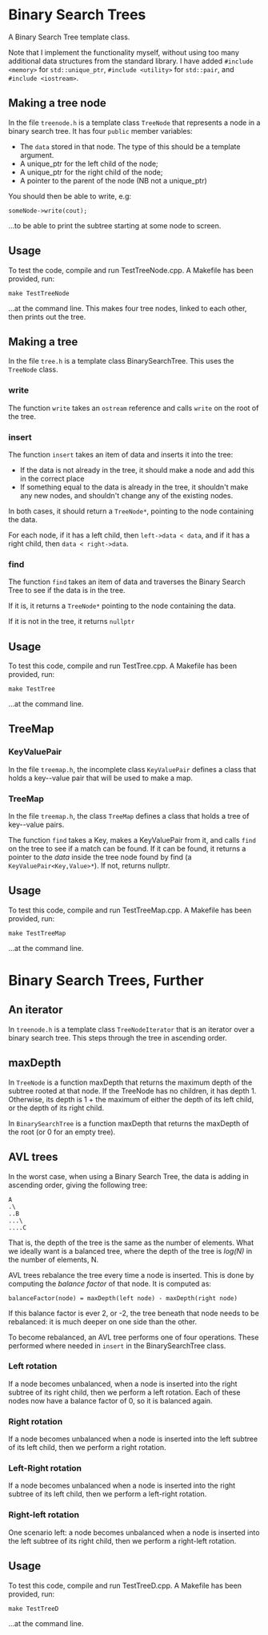 # Binary Search Trees

A Binary Search Tree template class. 

Note that I implement the functionality myself, without using too many additional data structures from the standard library.
I have added `#include <memory>` for `std::unique_ptr`, `#include <utility>` for `std::pair`, and `#include <iostream>`.

## Making a tree node

In the file `treenode.h` is a template class `TreeNode` that represents a node in a binary search tree.  It has four `public` member variables:

- The `data` stored in that node.  The type of this should be a template argument.
- A unique_ptr<TreeNode> for the left child of the node;
- A unique_ptr<TreeNode> for the right child of the node;
- A pointer to the parent of the node (NB not a unique_ptr)

You should then be able to write, e.g:

`someNode->write(cout);`  

...to be able to print the subtree starting at some node to screen. 

## Usage

To test the code, compile and run TestTreeNode.cpp.  A Makefile has been provided, run:

`make TestTreeNode`  

...at the command line.  This makes four tree nodes, linked to each other, then prints out the tree.

## Making a tree

In the file `tree.h` is a template class BinarySearchTree.  This uses the `TreeNode` class.

### write

The function `write` takes an `ostream` reference and calls `write` on the root of the tree.

### insert

The function `insert` takes an item of data and inserts it into the tree:

- If the data is not already in the tree, it should make a node and add this in the correct place
- If something equal to the data is already in the tree, it shouldn't make any new nodes, and shouldn't change any of the existing nodes.

In both cases, it should return a `TreeNode*`, pointing to the node containing the data.

For each node, if it has a left child, then `left->data < data`, and if it has a right child, then `data < right->data`.

### find

The function `find` takes an item of data and traverses the Binary Search Tree to see if the data is in the tree.

If it is, it returns a `TreeNode*` pointing to the node containing the data.

If it is not in the tree, it returns `nullptr`

## Usage

To test this code, compile and run TestTree.cpp.  A Makefile has been provided, run:

`make TestTree` 

...at the command line.

## TreeMap

### KeyValuePair

In the file `treemap.h`, the incomplete class `KeyValuePair` defines a class that holds a key--value pair that will be used to make a map.

### TreeMap

In the file `treemap.h`, the class `TreeMap` defines a class that holds a tree of key--value pairs.

The function `find` takes a Key, makes a KeyValuePair from it, and calls `find` on the tree to see if a match can be found.  If it can be found, it returns a pointer to the *data* inside the tree node found by find (a `KeyValuePair<Key,Value>*`). If not, returns nullptr.

## Usage

To test this code, compile and run TestTreeMap.cpp.  A Makefile has been provided, run:

`make TestTreeMap`  

...at the command line.

# Binary Search Trees, Further

## An iterator

In `treenode.h` is a template class `TreeNodeIterator` that is an iterator over a binary search tree. This steps through the tree in ascending order.

## maxDepth

In `TreeNode` is a function maxDepth that returns the maximum depth of the subtree rooted at that node. If the TreeNode has no children, it has depth 1.  Otherwise, its depth is 1 + the maximum of either the depth of its left child, or the depth of its right child.

In `BinarySearchTree` is a function maxDepth that returns the maxDepth of the root (or 0 for an empty tree).

## AVL trees

In the worst case, when using a Binary Search Tree, the data is adding in ascending order, giving the following tree:

`A`  
`.\`  
`..B`  
`...\`  
`....C`  

That is, the depth of the tree is the same as the number of elements.  What we ideally want is a balanced tree, where the depth of the tree is *log(N)* in the number of elements, N.

AVL trees rebalance the tree every time a node is inserted.  This is done by computing the *balance factor* of that node.  It is computed as:

`balanceFactor(node) = maxDepth(left node) - maxDepth(right node)`

If this balance factor is ever 2, or -2, the tree beneath that node needs to be rebalanced: it is much deeper on one side than the other.  

To become rebalanced, an AVL tree performs one of four operations.  These performed where needed in `insert` in the BinarySearchTree class.  

### Left rotation

If a node becomes unbalanced, when a node is inserted into the right subtree of its right child, then we perform a left rotation. Each of these nodes now have a balance factor of 0, so it is balanced again.

### Right rotation

If a node becomes unbalanced when a node is inserted into the left subtree of its left child, then we perform a right rotation.  

### Left-Right rotation

If a node becomes unbalanced when a node is inserted into the right subtree of its left child, then we perform a left-right rotation. 

### Right-left rotation

One scenario left: a node becomes unbalanced when a node is inserted into the left subtree of its right child, then we perform a right-left rotation.  

## Usage

To test this code, compile and run TestTreeD.cpp.  A Makefile has been provided, run:

`make TestTreeD`  

...at the command line.
